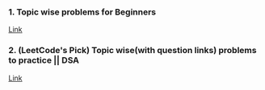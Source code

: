 ### 1. Topic wise problems for Beginners

[Link](https://leetcode.com/discuss/career/448024/Topic-wise-problems-for-Beginners)

### 2. (LeetCode's Pick) Topic wise(with question links) problems to practice || DSA

[Link](<https://leetcode.com/discuss/study-guide/2546082/Leetcode-questions-for-SDE-Prep-for-FAANG(Links-are-topic-and-Difficulty-wise)>)
